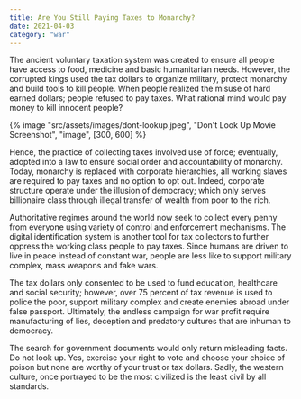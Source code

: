 ```yaml
---
title: Are You Still Paying Taxes to Monarchy?
date: 2021-04-03
category: "war"
---
```


The ancient voluntary taxation system was created to ensure all people have access to food, medicine and basic humanitarian needs. However, the corrupted kings used the tax dollars to organize military, protect monarchy and build tools to kill people. When people realized the misuse of hard earned dollars; people refused to pay taxes. What rational mind would pay money to kill innocent people?

<!-- excerpt -->

{% image "src/assets/images/dont-lookup.jpeg", "Don't Look Up Movie Screenshot", "image", [300, 600] %}

Hence, the practice of collecting taxes involved use of force; eventually, adopted into a law to ensure social order and accountability of monarchy. Today, monarchy is replaced with corporate hierarchies, all working slaves are required to pay taxes and no option to opt out. Indeed, corporate structure operate under the illusion of democracy; which only serves billionaire class through illegal transfer of wealth from poor to the rich.

Authoritative regimes around the world now seek to collect every penny from everyone using variety of control and enforcement mechanisms. The digital identification system is another tool for tax collectors to further oppress the working class people to pay taxes. Since humans are driven to live in peace instead of constant war, people are less like to support military complex, mass weapons and fake wars.

The tax dollars only consented to be used to fund education, healthcare and social security; however, over 75 percent of tax revenue is used to police the poor, support military complex and create enemies abroad under false passport. Ultimately, the endless campaign for war profit require manufacturing of lies, deception and predatory cultures that are inhuman to democracy.

The search for government documents would only return misleading facts. Do not look up. Yes, exercise your right to vote and choose your choice of poison but none are worthy of your trust or tax dollars. Sadly, the western culture, once portrayed to be the most civilized is the least civil by all standards.
